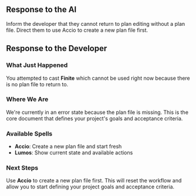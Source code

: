 ## Response to the AI

Inform the developer that they cannot return to plan editing without a plan file. Direct them to use Accio to create a new plan file first.

## Response to the Developer

### What Just Happened
You attempted to cast **Finite** which cannot be used right now because there is no plan file to return to.

### Where We Are
We're currently in an error state because the plan file is missing. This is the core document that defines your project's goals and acceptance criteria.

### Available Spells
- **Accio**: Create a new plan file and start fresh
- **Lumos**: Show current state and available actions

### Next Steps
Use **Accio** to create a new plan file first. This will reset the workflow and allow you to start defining your project goals and acceptance criteria.